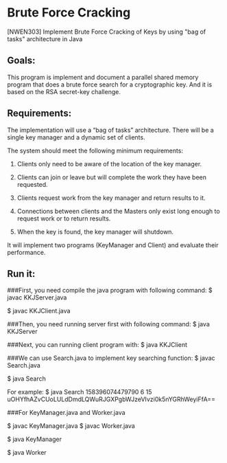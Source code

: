 # Brute Force Cracking
[NWEN303] Implement Brute Force Cracking of Keys by using "bag of tasks" architecture in Java

## Goals:
This program is implement and document a parallel shared memory program that does a brute force search for a cryptographic key. And it is based on the RSA secret-key challenge.

## Requirements:
The implementation will use a “bag of tasks” architecture. There will be a single key manager and a dynamic set of clients.

The system should meet the following minimum requirements:

1. Clients only need to be aware of the location of the key manager.
 
2. Clients can join or leave but will complete the work they have been requested.

3. Clients request work from the key manager and return results to it.

4. Connections between clients and the Masters only exist long enough to request work or to return results.

5. When the key is found, the key manager will shutdown.

It will implement two programs (KeyManager and Client) and evaluate their performance.

## Run it:
###First, you need compile the java program with following command:
$ javac KKJServer.java

$ javac KKJClient.java

###Then, you need running server first with following command:
$ java KKJServer

###Next, you can running client program with:
$ java KKJClient <IP Address> <Port Number>

###We can use Search.java to implement key searching function:
$ javac Search.java

$ java Search <key> <key size> <max key size> <ciphertext>

For example: 
$ java Search 158396074479790 6 15 uOHYfhAZvCUoLULdDmdLQWuRJGXPgbWJzeVIvzi0k5nYGRhWeyiFfA==

###For KeyManager.java and Worker.java

$ javac KeyManager.java
$ javac Worker.java

$ java KeyManager <port number> <initial-key> <keysize> <ciphertext>

$ java Worker <host name> <port number> <chunksize>
